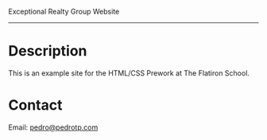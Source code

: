 Exceptional Realty Group Website

---

# Description

This is an example site for the HTML/CSS Prework at The Flatiron School.

# Contact

Email: pedro@pedrotp.com